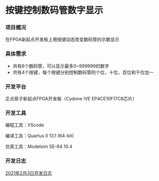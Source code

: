 # 按键控制数码管数字显示
 
### 项目概况

在FPGA新起点开发板上用按键动态改变数码管的示数显示

### 具体需求

- 共有6个数码管，可以显示最多0~999999的数字
- 共有4个按键，每个按键分别控制数码管的个位，十位，百位和千位加一

### 开发平台

正点原子新起点FPGA开发板（Cydone ⅣE EP4CE10F17C8芯片）

### 开发工具

编程工具：VScode

编译工具：Quartus II 13.1 (64-bit)

仿真工具：Modelsim SE-64 10.4

### 开发日志

[2021年2月3日开发日志](https://www.notion.so/2021-2-3-96d8d34cb7b84bc3bdd6833588d87f94)
